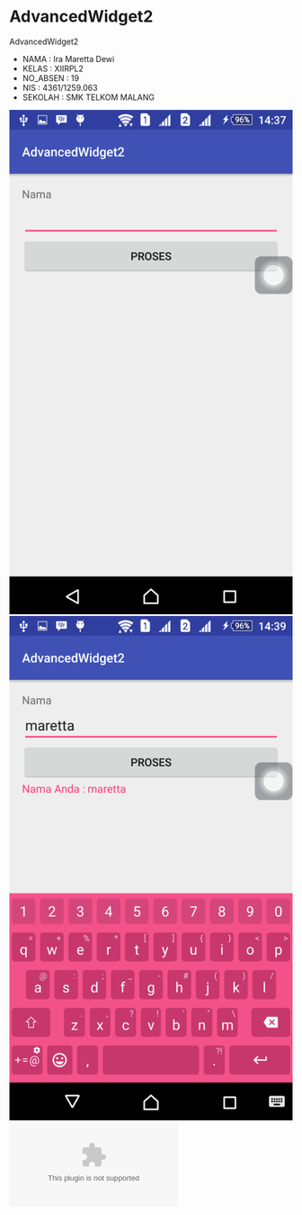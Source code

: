 # AdvancedWidget2
AdvancedWidget2
* NAMA     : Ira Maretta Dewi
* KELAS    : XIIRPL2
* NO_ABSEN : 19
* NIS      : 4361/1259.063
* SEKOLAH  : SMK TELKOM MALANG

![Screenshot Awal](https://github.com/IraMaretta/AdvancedWidget2/blob/master/AdvancedWidget2awal.png)
![Screenshot Hasil](https://github.com/IraMaretta/AdvancedWidget2/blob/master/AdvancedWidget2hasil.png)
![Aplikasi](https://github.com/IraMaretta/AdvancedWidget2/blob/master/app-debug.apk)
